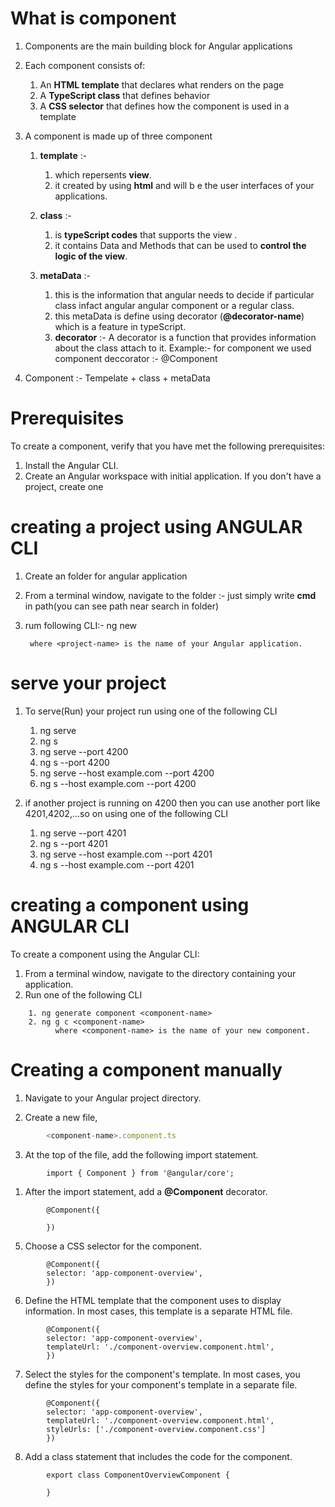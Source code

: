 # What is component

1. Components are the main building block for Angular applications

2. Each component consists of:
    1. An **HTML template** that declares what renders on the page
    2. A **TypeScript class** that defines behavior
    3. A **CSS selector** that defines how the component is used in a template

3. A component is made up of three component
    1. **template** :- 
        1. which repersents **view**. 
        2. it created by using **html** and will b e the user interfaces of your applications.

    2. **class** :- 
        1. is **typeScript codes** that supports the view . 
        2. it contains Data and Methods that can be used to **control the logic of the view**.

    3. **metaData** :- 
        1. this is the information that angular needs to decide if particular class infact angular angular component or a regular class.
        2. this metaData is define using decorator (**@decorator-name**) which is a feature in typeScript.
        3. **decorator** :- A decorator is a function that provides information about the class attach to it. Example:- for component we used component deccorator :- @Component

4. Component :- Tempelate + class + metaData

# Prerequisites
To create a component, verify that you have met the following prerequisites:

1. Install the Angular CLI.
2. Create an Angular workspace with initial application. If you don't have a project, create one 

# creating a project using ANGULAR CLI
1. Create an folder for angular application 
2. From a terminal window, navigate to the folder  :- just simply write **cmd** in path(you can see path near search in folder)
3. rum following CLI:-
        ng new <project-name>

        where <project-name> is the name of your Angular application.

# serve your project 
1. To serve(Run) your project run using one of the following CLI
    1. ng serve
    2. ng s
    3. ng serve --port 4200
    4. ng s --port 4200
    5. ng serve --host example.com --port 4200
    6. ng s --host example.com --port 4200

2. if another project is running on 4200 then you can use another port like 4201,4202,...so on using one of the following CLI
    1. ng serve --port 4201
    2. ng s --port 4201
    3. ng serve --host example.com --port 4201
    4. ng s --host example.com --port 4201

# creating a component using ANGULAR CLI
To create a component using the Angular CLI:
1. From a terminal window, navigate to the directory containing your application.
2. Run one of the following CLI
```JS
    1. ng generate component <component-name> 
    2. ng g c <component-name> 
          where <component-name> is the name of your new component.
```
# Creating a component manually
1. Navigate to your Angular project directory.

2. Create a new file, 

```js
        <component-name>.component.ts
```

3. At the top of the file, add the following import statement.

```JS
        import { Component } from '@angular/core';
```

1. After the import statement, add a **@Component** decorator.

```JS
        @Component({
            
        })
```

5. Choose a CSS selector for the component.

```JS
        @Component({
        selector: 'app-component-overview',
        })
```

6. Define the HTML template that the component uses to display information. In most cases, this template is a separate HTML file.

```JS
        @Component({
        selector: 'app-component-overview',
        templateUrl: './component-overview.component.html',
        })
```

7. Select the styles for the component's template. In most cases, you define the styles for your component's template in a separate file.

```JS
        @Component({
        selector: 'app-component-overview',
        templateUrl: './component-overview.component.html',
        styleUrls: ['./component-overview.component.css']
        })
```

8. Add a class statement that includes the code for the component.

```JS
        export class ComponentOverviewComponent {

        }
```

